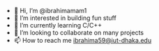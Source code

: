 - 👋 Hi, I’m @ibrahimamam1
- 👀 I’m interested in building fun stuff
- 🌱 I’m currently learning C/C++
- 💞️ I’m looking to collaborate on many projects
- 📫 How to reach me ibrahima59@iut-dhaka.edu

<!---
ibrahimamam1/ibrahimamam1 is a ✨ special ✨ repository because its `README.md` (this file) appears on your GitHub profile.
You can click the Preview link to take a look at your changes.
--->
